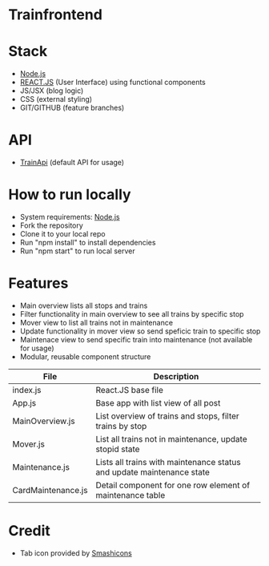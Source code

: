 # Trainfrontend

# Stack

- [Node.js](https://nodejs.org/)
- [REACT.JS](https://reactjs.org/) (User Interface) using functional components
- JS/JSX (blog logic)
- CSS (external styling)
- GIT/GITHUB (feature branches)

# API

- [TrainApi](https://github.com/Natascha2020/TrainAPI.git) (default API for usage)

# How to run locally

- System requirements: [Node.js](https://nodejs.org/)
- Fork the repository
- Clone it to your local repo
- Run "npm install" to install dependencies
- Run "npm start" to run local server

# Features

- Main overview lists all stops and trains
- Filter functionality in main overview to see all trains by specific stop
- Mover view to list all trains not in maintenance
- Update functionality in mover view so send speficic train to specific stop
- Maintenace view to send specific train into maintenance (not available for usage)
- Modular, reusable component structure

| File               | Description                                                           |
| ------------------ | --------------------------------------------------------------------- |
| index.js           | React.JS base file                                                    |
| App.js             | Base app with list view of all post                                   |
| MainOverview.js    | List overview of trains and stops, filter trains by stop              |
| Mover.js           | List all trains not in maintenance, update stopid state               |
| Maintenance.js     | Lists all trains with maintenance status and update maintenance state |
| CardMaintenance.js | Detail component for one row element of maintenance table             |

# Credit

- Tab icon provided by [Smashicons](https://www.flaticon.com/authors/smashicons)
